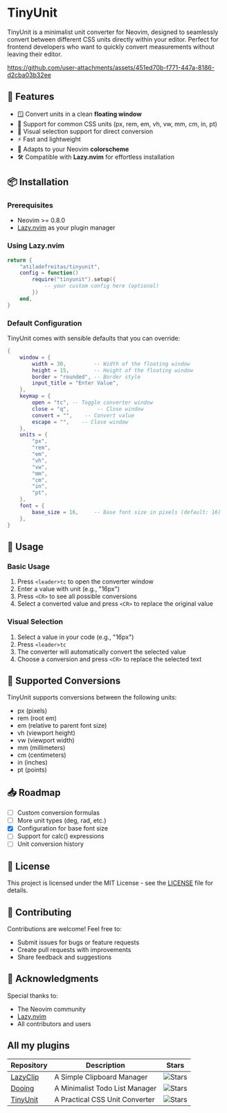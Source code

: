 # TinyUnit

TinyUnit is a minimalist unit converter for Neovim, designed to seamlessly convert between different CSS units directly within your editor. Perfect for frontend developers who want to quickly convert measurements without leaving their editor.

https://github.com/user-attachments/assets/451ed70b-f771-447a-8186-d2cba03b32ee

## 🚀 Features

- 🪟 Convert units in a clean **floating window**
- 📏 Support for common CSS units (px, rem, em, vh, vw, mm, cm, in, pt)
- 🎯 Visual selection support for direct conversion
- ⚡ Fast and lightweight
- 🎨 Adapts to your Neovim **colorscheme**
- 🛠️ Compatible with **Lazy.nvim** for effortless installation

## 📦 Installation

### Prerequisites

- Neovim >= 0.8.0
- [Lazy.nvim](https://github.com/folke/lazy.nvim) as your plugin manager

### Using Lazy.nvim

```lua
return {
    "atiladefreitas/tinyunit",
    config = function()
        require("tinyunit").setup({
            -- your custom config here (optional)
        })
    end,
}
```

### Default Configuration

TinyUnit comes with sensible defaults that you can override:


```lua
{
    window = {
        width = 30,         -- Width of the floating window
        height = 15,        -- Height of the floating window
        border = "rounded", -- Border style
        input_title = "Enter Value",
    },
    keymap = {
        open = "tc", -- Toggle converter window
        close = "q",         -- Close window
        convert = "",    -- Convert value
        escape = "",    -- Close window
    },
    units = {
        "px",
        "rem",
        "em",
        "vh",
        "vw",
        "mm",
        "cm",
        "in",
        "pt",
    },
    font = {
        base_size = 16,     -- Base font size in pixels (default: 16)
    },
}
```

## 🔑 Usage

### Basic Usage

1. Press `<leader>tc` to open the converter window
2. Enter a value with unit (e.g., "16px")
3. Press `<CR>` to see all possible conversions
4. Select a converted value and press `<CR>` to replace the original value

### Visual Selection

1. Select a value in your code (e.g., "16px")
2. Press `<leader>tc`
3. The converter will automatically convert the selected value
4. Choose a conversion and press `<CR>` to replace the selected text

## 🔄 Supported Conversions

TinyUnit supports conversions between the following units:

- px (pixels)
- rem (root em)
- em (relative to parent font size)
- vh (viewport height)
- vw (viewport width)
- mm (millimeters)
- cm (centimeters)
- in (inches)
- pt (points)

## 📥 Roadmap

- [ ] Custom conversion formulas
- [ ] More unit types (deg, rad, etc.)
- [x] Configuration for base font size
- [ ] Support for calc() expressions
- [ ] Unit conversion history

## 📝 License

This project is licensed under the MIT License - see the [LICENSE](LICENSE) file for details.

## 🤝 Contributing

Contributions are welcome! Feel free to:

- Submit issues for bugs or feature requests
- Create pull requests with improvements
- Share feedback and suggestions

## 🌟 Acknowledgments

Special thanks to:
- The Neovim community
- [Lazy.nvim](https://github.com/folke/lazy.nvim)
- All contributors and users

## All my plugins
| Repository | Description | Stars |
|------------|-------------|-------|
| [LazyClip](https://github.com/atiladefreitas/lazyclip) | A Simple Clipboard Manager | ![Stars](https://img.shields.io/github/stars/atiladefreitas/lazyclip?style=social) |
| [Dooing](https://github.com/atiladefreitas/dooing) | A Minimalist Todo List Manager | ![Stars](https://img.shields.io/github/stars/atiladefreitas/dooing?style=social) |
| [TinyUnit](https://github.com/atiladefreitas/tinyunit) | A Practical CSS Unit Converter | ![Stars](https://img.shields.io/github/stars/atiladefreitas/tinyunit?style=social) |
